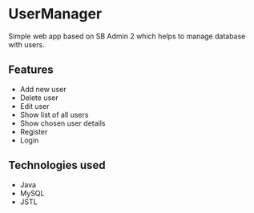 # UserManager
Simple web app based on SB Admin 2 which helps to manage database with users.

## Features

* Add new user
* Delete user
* Edit user
* Show list of all users
* Show chosen user details
* Register
* Login

## Technologies used

* Java
* MySQL
* JSTL
